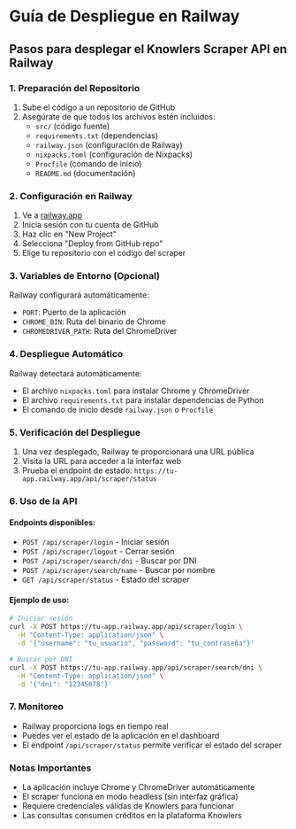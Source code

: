 # Guía de Despliegue en Railway

## Pasos para desplegar el Knowlers Scraper API en Railway

### 1. Preparación del Repositorio

1. Sube el código a un repositorio de GitHub
2. Asegúrate de que todos los archivos estén incluidos:
   - `src/` (código fuente)
   - `requirements.txt` (dependencias)
   - `railway.json` (configuración de Railway)
   - `nixpacks.toml` (configuración de Nixpacks)
   - `Procfile` (comando de inicio)
   - `README.md` (documentación)

### 2. Configuración en Railway

1. Ve a [railway.app](https://railway.app)
2. Inicia sesión con tu cuenta de GitHub
3. Haz clic en "New Project"
4. Selecciona "Deploy from GitHub repo"
5. Elige tu repositorio con el código del scraper

### 3. Variables de Entorno (Opcional)

Railway configurará automáticamente:
- `PORT`: Puerto de la aplicación
- `CHROME_BIN`: Ruta del binario de Chrome
- `CHROMEDRIVER_PATH`: Ruta del ChromeDriver

### 4. Despliegue Automático

Railway detectará automáticamente:
- El archivo `nixpacks.toml` para instalar Chrome y ChromeDriver
- El archivo `requirements.txt` para instalar dependencias de Python
- El comando de inicio desde `railway.json` o `Procfile`

### 5. Verificación del Despliegue

1. Una vez desplegado, Railway te proporcionará una URL pública
2. Visita la URL para acceder a la interfaz web
3. Prueba el endpoint de estado: `https://tu-app.railway.app/api/scraper/status`

### 6. Uso de la API

#### Endpoints disponibles:

- `POST /api/scraper/login` - Iniciar sesión
- `POST /api/scraper/logout` - Cerrar sesión
- `POST /api/scraper/search/dni` - Buscar por DNI
- `POST /api/scraper/search/name` - Buscar por nombre
- `GET /api/scraper/status` - Estado del scraper

#### Ejemplo de uso:

```bash
# Iniciar sesión
curl -X POST https://tu-app.railway.app/api/scraper/login \
  -H "Content-Type: application/json" \
  -d '{"username": "tu_usuario", "password": "tu_contraseña"}'

# Buscar por DNI
curl -X POST https://tu-app.railway.app/api/scraper/search/dni \
  -H "Content-Type: application/json" \
  -d '{"dni": "12345678"}'
```

### 7. Monitoreo

- Railway proporciona logs en tiempo real
- Puedes ver el estado de la aplicación en el dashboard
- El endpoint `/api/scraper/status` permite verificar el estado del scraper

### Notas Importantes

- La aplicación incluye Chrome y ChromeDriver automáticamente
- El scraper funciona en modo headless (sin interfaz gráfica)
- Requiere credenciales válidas de Knowlers para funcionar
- Las consultas consumen créditos en la plataforma Knowlers

